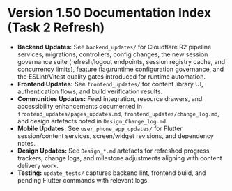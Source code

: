 # Version 1.50 Documentation Index (Task 2 Refresh)

- **Backend Updates:** See `backend_updates/` for Cloudflare R2 pipeline services, migrations, controllers, config changes, the new session governance suite (refresh/logout endpoints, session registry cache, and concurrency limits), feature flag/runtime configuration governance, and the ESLint/Vitest quality gates introduced for runtime automation.
- **Frontend Updates:** See `frontend_updates/` for content library UI, authentication flows, and build verification results.
- **Communities Updates:** Feed integration, resource drawers, and accessibility enhancements documented in `frontend_updates/pages_updates.md`, `frontend_updates/change_log.md`, and design artefacts noted in `Design_Change_log.md`.
- **Mobile Updates:** See `user_phone_app_updates/` for Flutter session/content services, screen/widget revisions, and dependency notes.
- **Design Updates:** See `Design_*.md` artefacts for refreshed progress trackers, change logs, and milestone adjustments aligning with content delivery work.
- **Testing:** `update_tests/` captures backend lint, frontend build, and pending Flutter commands with relevant logs.
